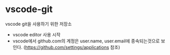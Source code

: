 # vscode-git
vscode git을 사용하기 위한 저장소
 - vscode editor 사용 시작
 - vscode에서 github.com의 계정은  user.name, user.email에 종속되는것으로 보인다.
   (https://github.com/settings/applications 참조)
   